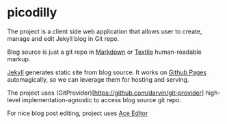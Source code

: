 picodilly
=========

The project is a client side web application that allows user to create, manage and edit Jekyll blog in Git repo.

Blog source is just a git repo in [Markdown](http://daringfireball.net/projects/markdown/) or 
[Textile](http://textile.sitemonks.com/) human-readable markup.

[Jekyll](http://jekyllrb.com/) generates static site from blog source. It works on [Github Pages](http://pages.github.com/) 
automagically, so we can leverage them for hosting and serving.

The project uses (GitProvider)[https://github.com/darvin/git-provider] high-level
implementation-agnostic to access blog source git repo.

For nice blog post editing, project uses [Ace Editor](http://ace.ajax.org/#nav=about)
